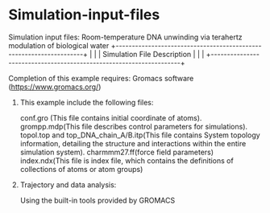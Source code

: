 # Simulation-input-files
Simulation input files: Room-temperature DNA unwinding via terahertz modulation of biological water
+--------------------------------------------------------------------+
|                                                                    |
|               Simulation File Description                          |
|                                                                    |
+--------------------------------------------------------------------+

Completion of this example requires:
Gromacs software (https://www.gromacs.org/)

1. This example include the following files:

	conf.gro (This file contains initial coordinate of atoms).
    grompp.mdp(This file describes control parameters for simulations).
    topol.top and top_DNA_chain_A/B.itp(This file contains System topology information, detailing the structure and interactions within the entire simulation system).
    charmmm27.ff(force field parameters)
    index.ndx(This file is index file, which contains the definitions of collections of atoms or atom groups)

2. Trajectory and data analysis:

	Using the built-in tools provided by GROMACS
